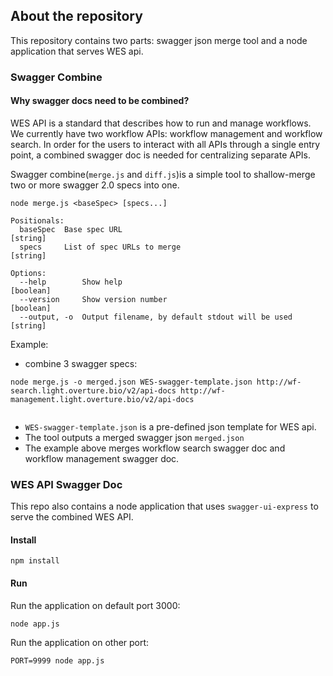 
 ## About the repository
 This repository contains two parts: swagger json merge tool and a node application that serves WES api.

### Swagger Combine 
#### Why swagger docs need to be combined?
WES API is a standard that describes how to run and manage workflows. We currently have two workflow APIs: 
workflow management and workflow search. In order for the users to interact with all APIs through a single 
entry point, a combined swagger doc is needed for centralizing separate APIs.

Swagger combine(`merge.js` and `diff.js`)is a simple tool to shallow-merge two or more swagger 2.0 specs into one.

```
node merge.js <baseSpec> [specs...]

Positionals:
  baseSpec  Base spec URL                                               [string]
  specs     List of spec URLs to merge                                  [string]

Options:
  --help        Show help                                              [boolean]
  --version     Show version number                                    [boolean]
  --output, -o  Output filename, by default stdout will be used         [string]
```

Example:
* combine 3 swagger specs:

```
node merge.js -o merged.json WES-swagger-template.json http://wf-search.light.overture.bio/v2/api-docs http://wf-management.light.overture.bio/v2/api-docs
    
```
* `WES-swagger-template.json` is a pre-defined json template for WES api.
* The tool outputs a merged swagger json `merged.json`
* The example above merges workflow search swagger doc and workflow management swagger doc.

### WES API Swagger Doc
This repo also contains a node application that uses `swagger-ui-express` to serve the combined WES API.

#### Install
`npm install`

#### Run
Run the application on default port 3000:
```
node app.js
```
Run the application on other port:
```
PORT=9999 node app.js
```

